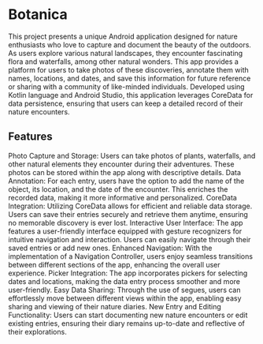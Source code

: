 # Botanica
 
This project presents a unique Android application designed for nature enthusiasts who love to capture and document the beauty of the outdoors. As users explore various natural landscapes, they encounter fascinating flora and waterfalls, among other natural wonders. This app provides a platform for users to take photos of these discoveries, annotate them with names, locations, and dates, and save this information for future reference or sharing with a community of like-minded individuals. Developed using Kotlin language and Android Studio, this application leverages CoreData for data persistence, ensuring that users can keep a detailed record of their nature encounters.

## Features
Photo Capture and Storage: Users can take photos of plants, waterfalls, and other natural elements they encounter during their adventures. These photos can be stored within the app along with descriptive details.
Data Annotation: For each entry, users have the option to add the name of the object, its location, and the date of the encounter. This enriches the recorded data, making it more informative and personalized.
CoreData Integration: Utilizing CoreData allows for efficient and reliable data storage. Users can save their entries securely and retrieve them anytime, ensuring no memorable discovery is ever lost.
Interactive User Interface: The app features a user-friendly interface equipped with gesture recognizers for intuitive navigation and interaction. Users can easily navigate through their saved entries or add new ones.
Enhanced Navigation: With the implementation of a Navigation Controller, users enjoy seamless transitions between different sections of the app, enhancing the overall user experience.
Picker Integration: The app incorporates pickers for selecting dates and locations, making the data entry process smoother and more user-friendly.
Easy Data Sharing: Through the use of segues, users can effortlessly move between different views within the app, enabling easy sharing and viewing of their nature diaries.
New Entry and Editing Functionality: Users can start documenting new nature encounters or edit existing entries, ensuring their diary remains up-to-date and reflective of their explorations.
